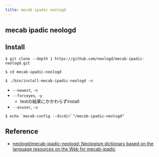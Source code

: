 ```yaml
---
title: mecab ipadic neologd
---
```


## mecab ipadic neologd

## Install

```
$ git clone --depth 1 https://github.com/neologd/mecab-ipadic-neologd.git
```

```
$ cd mecab-ipadic-neologd
```

```
$ ./bin/install-mecab-ipadic-neologd -n
```

* `--newest`, `-n`
* `--forceyes`, `-y`
    * testの結果にかかわらずinstall
* `--asuser`, `-u`

```
$ echo `mecab-config --dicdir`"/mecab-ipadic-neologd"
```


## Reference
* [neologd/mecab-ipadic-neologd: Neologism dictionary based on the language resources on the Web for mecab-ipadic](https://github.com/neologd/mecab-ipadic-neologd)

